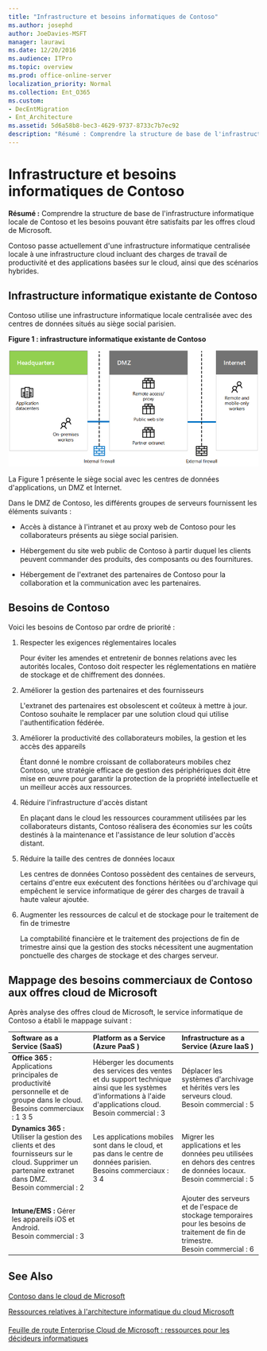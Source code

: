 ```yaml
---
title: "Infrastructure et besoins informatiques de Contoso"
ms.author: josephd
author: JoeDavies-MSFT
manager: laurawi
ms.date: 12/20/2016
ms.audience: ITPro
ms.topic: overview
ms.prod: office-online-server
localization_priority: Normal
ms.collection: Ent_O365
ms.custom:
- DecEntMigration
- Ent_Architecture
ms.assetid: 5d6a58b8-bec3-4629-9737-8733c7b7ec92
description: "Résumé : Comprendre la structure de base de l'infrastructure informatique locale de Contoso et les besoins pouvant être satisfaits par les offres cloud de Microsoft."
---
```


# Infrastructure et besoins informatiques de Contoso

 **Résumé :** Comprendre la structure de base de l'infrastructure informatique locale de Contoso et les besoins pouvant être satisfaits par les offres cloud de Microsoft.
  
Contoso passe actuellement d'une infrastructure informatique centralisée locale à une infrastructure cloud incluant des charges de travail de productivité et des applications basées sur le cloud, ainsi que des scénarios hybrides.
  
## Infrastructure informatique existante de Contoso

Contoso utilise une infrastructure informatique locale centralisée avec des centres de données situés au siège social parisien.
  
**Figure 1 : infrastructure informatique existante de Contoso**

![Infrastructure informatique existante de Contoso](images/25069364-faeb-4c82-88c4-ef578c6b4e93.png)
  
La Figure 1 présente le siège social avec les centres de données d'applications, un DMZ et Internet.
  
Dans le DMZ de Contoso, les différents groupes de serveurs fournissent les éléments suivants :
  
- Accès à distance à l'intranet et au proxy web de Contoso pour les collaborateurs présents au siège social parisien.
    
- Hébergement du site web public de Contoso à partir duquel les clients peuvent commander des produits, des composants ou des fournitures.
    
- Hébergement de l'extranet des partenaires de Contoso pour la collaboration et la communication avec les partenaires.
    
## Besoins de Contoso

Voici les besoins de Contoso par ordre de priorité :
  
1. Respecter les exigences réglementaires locales
    
    Pour éviter les amendes et entretenir de bonnes relations avec les autorités locales, Contoso doit respecter les réglementations en matière de stockage et de chiffrement des données.
    
2. Améliorer la gestion des partenaires et des fournisseurs
    
    L'extranet des partenaires est obsolescent et coûteux à mettre à jour. Contoso souhaite le remplacer par une solution cloud qui utilise l'authentification fédérée.
    
3. Améliorer la productivité des collaborateurs mobiles, la gestion et les accès des appareils
    
    Étant donné le nombre croissant de collaborateurs mobiles chez Contoso, une stratégie efficace de gestion des périphériques doit être mise en œuvre pour garantir la protection de la propriété intellectuelle et un meilleur accès aux ressources.
    
4. Réduire l'infrastructure d'accès distant
    
    En plaçant dans le cloud les ressources couramment utilisées par les collaborateurs distants, Contoso réalisera des économies sur les coûts destinés à la maintenance et l'assistance de leur solution d'accès distant.
    
5. Réduire la taille des centres de données locaux
    
    Les centres de données Contoso possèdent des centaines de serveurs, certains d'entre eux exécutent des fonctions héritées ou d'archivage qui empêchent le service informatique de gérer des charges de travail à haute valeur ajoutée.
    
6. Augmenter les ressources de calcul et de stockage pour le traitement de fin de trimestre
    
    La comptabilité financière et le traitement des projections de fin de trimestre ainsi que la gestion des stocks nécessitent une augmentation ponctuelle des charges de stockage et des charges serveur.
    
## Mappage des besoins commerciaux de Contoso aux offres cloud de Microsoft

Après analyse des offres cloud de Microsoft, le service informatique de Contoso a établi le mappage suivant :
  
|**Software as a Service (SaaS)**|**Platform as a Service (Azure PaaS )**|**Infrastructure as a Service (Azure IaaS )**|
|:-----|:-----|:-----|
|**Office 365 :** Applications principales de productivité personnelle et de groupe dans le cloud. <br/> Besoins commerciaux : 1 3 5  <br/> |Héberger les documents des services des ventes et du support technique ainsi que les systèmes d'informations à l'aide d'applications cloud.  <br/> Besoin commercial : 3  <br/> |Déplacer les systèmes d'archivage et hérités vers les serveurs cloud.  <br/> Besoin commercial : 5  <br/> |
|**Dynamics 365 :** Utiliser la gestion des clients et des fournisseurs sur le cloud. Supprimer un partenaire extranet dans DMZ. <br/> Besoin commercial : 2  <br/> |Les applications mobiles sont dans le cloud, et pas dans le centre de données parisien.  <br/> Besoins commerciaux : 3 4  <br/> |Migrer les applications et les données peu utilisées en dehors des centres de données locaux.  <br/> Besoin commercial : 5  <br/> |
|**Intune/EMS :** Gérer les appareils iOS et Android. <br/> Besoin commercial : 3  <br/> ||Ajouter des serveurs et de l'espace de stockage temporaires pour les besoins de traitement de fin de trimestre.  <br/> Besoin commercial : 6  <br/> |
   
## See Also

#### 

[Contoso dans le cloud de Microsoft](contoso-in-the-microsoft-cloud.md)
  
[Ressources relatives à l'architecture informatique du cloud Microsoft](microsoft-cloud-it-architecture-resources.md)
#### 

[Feuille de route Enterprise Cloud de Microsoft : ressources pour les décideurs informatiques](https://sway.com/FJ2xsyWtkJc2taRD)

